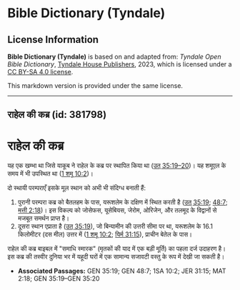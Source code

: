 # Bible Dictionary (Tyndale)

## License Information

**Bible Dictionary (Tyndale)** is based on and adapted from: _Tyndale Open Bible Dictionary_, [Tyndale House Publishers](https://tyndaleopenresources.com/), 2023, which is licensed under a [CC BY-SA 4.0 license](https://creativecommons.org/licenses/by-sa/4.0/legalcode.en).

This markdown version is provided under the same license.



--------------------------------

## राहेल की कब्र (id: 381798)

राहेल की कब्र
=============

यह एक खम्भा था जिसे याकूब ने राहेल के कब्र पर स्थापित किया था ([उत् 35:19–20](https://ref.ly/Gen35:19-Gen35:20))। यह शमूएल के समय में भी उपस्थित था ([1 शमू 10:2](https://ref.ly/1Sam10:2))।

दो स्थायी परम्पराएँ इसके मूल स्थान को अभी भी संदिग्ध बनाती हैं:

1. पुरानी परम्परा कब्र को बैतलहम के पास, यरूशलेम के दक्षिण में स्थित करती है ([उत् 35:19](https://ref.ly/Gen35:19); [48:7](https://ref.ly/Gen48:7); [मत्ती 2:18](https://ref.ly/Matt2:18))। इस विकल्प को जोसेफस, यूसेबियस, जेरोम, ओरिजेन, और तलमूद के विद्वानों से मजबूत समर्थन प्राप्त है।
2. दूसरा स्थान एप्राता है ([उत् 35:19](https://ref.ly/Gen35:19)), जो बिन्यामीन की उत्तरी सीमा पर था, यरूशलेम के 16\.1 किलोमीटर (दस मील) उत्तर में ([1 शमू 10:2](https://ref.ly/1Sam10:2); [यिर्म 31:15](https://ref.ly/Jer31:15)), प्राचीन बेतेल के पास।

राहेल की कब्र बाइबल में "समाधि स्मारक" (मृतकों की याद में एक बड़ी मूर्ति) का पहला दर्ज उदाहरण है। इस कब्र की तस्वीर दुनिया भर में यहूदी घरों में एक सामान्य सजावटी वस्तु के रूप में देखी जा सकती है।

* **Associated Passages:** GEN 35:19; GEN 48:7; 1SA 10:2; JER 31:15; MAT 2:18; GEN 35:19–GEN 35:20


